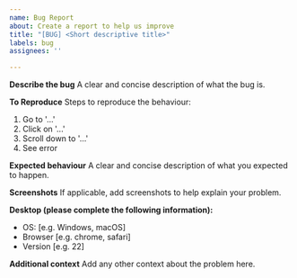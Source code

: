 ```yaml
---
name: Bug Report
about: Create a report to help us improve
title: "[BUG] <Short descriptive title>"
labels: bug
assignees: ''

---
```


**Describe the bug**
A clear and concise description of what the bug is.

**To Reproduce**
Steps to reproduce the behaviour:

1. Go to '...'
2. Click on '...'
3. Scroll down to '...'
4. See error

**Expected behaviour**
A clear and concise description of what you expected to happen.

**Screenshots**
If applicable, add screenshots to help explain your problem.

**Desktop (please complete the following information):**

- OS: [e.g. Windows, macOS]
- Browser [e.g. chrome, safari]
- Version [e.g. 22]

**Additional context**
Add any other context about the problem here.
